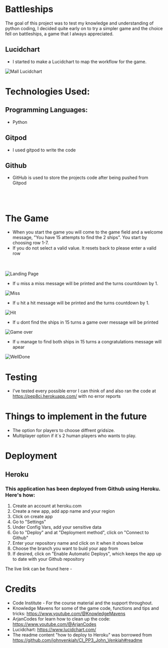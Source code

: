 # Battleships

The goal of this project was to test my knowledge and understanding of python coding, I decided quite early on to try a simpler game and the choice fell on battleships, a game that I always appreciated.


## Lucidchart 

- I started to make a Lucidchart to map the workflow for the game.



![Mall Lucidchart](https://i.postimg.cc/6qnwmD4J/Battleships.jpg)

# Technologies Used:

## Programming Languages:

- Python

## Gitpod

- I used gitpod to write the code

## Github

- GitHub is used to store the projects code after being pushed from Gitpod 

<br><br>
# The Game

- When you start the game you will come to the game field and a welcome message, "You have 15 attempts to find the 2 ships".
You start by choosing row 1-7.
- If you do not select a valid value. It resets back to please enter a valid row

<br><br>
![Landing Page](https://i.postimg.cc/j5jGpCCr/landing.png)


- If u miss a miss message will be printed and the turns countdown by 1.

![Miss](https://i.postimg.cc/g27fRG0z/miss.png)

- If u hit a hit message will be printed and the turns countdown by 1.

![Hit](https://i.postimg.cc/YqvcS4pn/hit.png)

- If u dont find the ships in 15 turns a game over message will be printed

![Game over](https://i.postimg.cc/T38RMjrq/gameover.png)

- If u manage to find both ships in 15 turns a congratulations message will apear

![WellDone](https://i.postimg.cc/VkMXmF2Y/welldone.png)

# Testing 

- I've tested every possible error I can think of and also ran the code at https://pep8ci.herokuapp.com/ with no error reports


# Things to implement in the future

- The option for players to choose diffrent gridsize.
- Multiplayer option if it´s 2 human players who wants to play.


 # Deployment
 ## Heroku
 ### This application has been deployed from Github using Heroku. Here's how:

1. Create an account at heroku.com 
2. Create a new app, add app name and your region
3. Click on create app
4. Go to "Settings"
5. Under Config Vars, add your sensitive data
6. Go to "Deploy" and at "Deployment method", click on "Connect to Github"
7. Enter your repository name and click on it when it shows below
8. Choose the branch you want to buid your app from
9. If desired, click on "Enable Automatic Deploys", which keeps the app up to date with your Github repository




The live link can be found here - 


# Credits 

- Code Institute - For the course material and the support throughout.
- Knowledge Mavens for some of the game code, functions and tips and tricks: https://www.youtube.com/@KnowledgeMavens
- ArjanCodes for learn how to clean up the code: https://www.youtube.com/@ArjanCodes
- Lucidchart: https://www.lucidchart.com/
- The readme content "how to deploy to Heroku" was borrowed from https://github.com/johnvenkiah/CI_PP3_John_Venkiah#readme